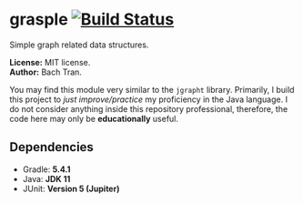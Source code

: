 # grasple [![Build Status](https://travis-ci.org/btarcahn/grasple.svg?branch=master)](https://travis-ci.org/btarcahn/grasple)

Simple graph related data structures. <br>

__License:__ MIT license. <br>
__Author:__ Bach Tran. <br>

You may find this module very similar to the `jgrapht` library.
Primarily, I build this project to _just improve/practice_ my proficiency in the
Java language. I do not consider anything inside this repository professional,
therefore, the code here may only be **educationally** useful.

## Dependencies
* Gradle: __5.4.1__
* Java: __JDK 11__
* JUnit: __Version 5 (Jupiter)__
